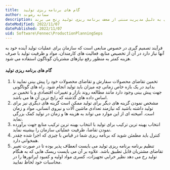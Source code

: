 ```yaml
---
title:  گام های برنامه ریزی تولید
author: سمانه رشوند  
description: برنامه ریزی تولید نقش بسزایی در برآورد تقاضای مشتریان، تهیه و تدارک مواد اولیه، کاهش هزینه های جاری و ثابت واحدهای تولیدی دارد. اما اکثر واحدهای تولیدی به دلیل مدیریت سنتی از ضعف برنامه ریزی تولید رنج می برند.
dateModified: 2022/11/07
datePublished: 2022/11/07
uid: Software\Fennec\ProductionPlanningSeps
---
```

فرآیند تصمیم گیری در خصوص منابعی است که سازمان برای عملیات تولید آینده خود به آنها نیاز دارد در آن از تخصیص منابع، فعالیت های کارمندان، مواد و ظرفیت تولید با صرف هزینه کمتر به منظور رفع نیازهای مشتریان گوناگون استفاده می شود.

#### گام های برنامه ریزی تولید

1.	تخمین تقاضای محصولات
سفارش و تقاضای محصولات خود را پیش بینی نمایید تا بدانید در یک بازه خاص زمانی چه میزان باید تولید انجام شود. راه های گوناگونی جهت پیش بینی وجود دارد مانند مطالعه روند بازار و تغییرات اقتصادی و یا تخمین بر اساس داده های گذشته که رایج ترین آن ها می باشد.
2.	مشخص نمودن گزینه های دیگر برای تولید
ممکن است گزینه های دیگری نیز برای تولید داشته باشید که نیازمند تعدادی ماشین آلات و نیروی انسانی، مواد و زمان است. آمیخته ای از این موارد می تواند به هزینه ها و زمان در تولید کمک بزرگی نماید.
3.	انتخاب بهینه ترین ترکیب برای تولید 
با انتخاب بهینه ترین ترکیب منابع جهت برآورده نمودن تقاضا، ظرفیت عملیاتی سازمان را بیشینه نماید.
4.	کنترل
باید مطمئن شوید که برنامه ریزی شما در قیاس با چیزی که اجرا شده چقدر همخوانی دارد.
5.	تنظیم برنامه
برنامه ریزی تولید می بایست انعطاف پذیر بوده تا در صورت تغییر تقاضای مشتریان قابل تطبیق باشد.
علاوه بر آن می بایست ریسک هایی که به هنگام تولید رخ می دهد نظیر خرابی تجهیزات، کسری مواد اولیه و کمبود اپراتورها را در محاسبات خود لحاظ نمایید.
